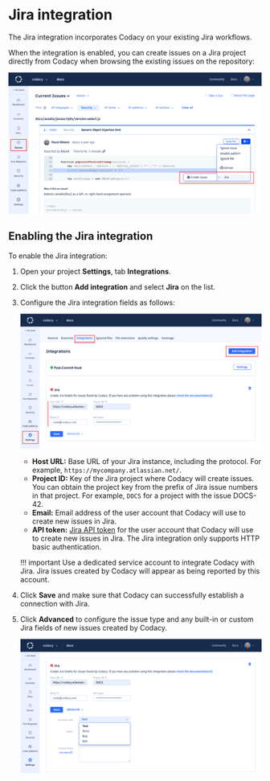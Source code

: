 # Jira integration

The Jira integration incorporates Codacy on your existing Jira workflows.

When the integration is enabled, you can create issues on a Jira project directly from Codacy when browsing the existing issues on the repository:

![Jira integration for issues](images/jira-integration-issues.png)

## Enabling the Jira integration

To enable the Jira integration:

1.  Open your project **Settings**, tab **Integrations**.

1.  Click the button **Add integration** and select **Jira** on the list.

1.  Configure the Jira integration fields as follows:

    ![Enabling the Jira integration](images/jira-integration-enable.png)

    -   **Host URL:** Base URL of your Jira instance, including the protocol. For example, `https://mycompany.atlassian.net/`.
    -   **Project ID:** Key of the Jira project where Codacy will create issues. You can obtain the project key from the prefix of Jira issue numbers in that project. For example, `DOCS` for a project with the issue DOCS-42.
    -   **Email:** Email address of the user account that Codacy will use to create new issues in Jira.
    -   **API token:** [Jira API token](https://support.atlassian.com/atlassian-account/docs/manage-api-tokens-for-your-atlassian-account/#Create-an-API-token) for the user account that Codacy will use to create new issues in Jira. The Jira integration only supports HTTP basic authentication.

    !!! important
        Use a dedicated service account to integrate Codacy with Jira. Jira issues created by Codacy will appear as being reported by this account.

1.  Click **Save** and make sure that Codacy can successfully establish a connection with Jira.

1.  Click **Advanced** to configure the issue type and any built-in or custom Jira fields of new issues created by Codacy.

    ![Advanced settings of the Jira integration](images/jira-integration-advanced.png)
